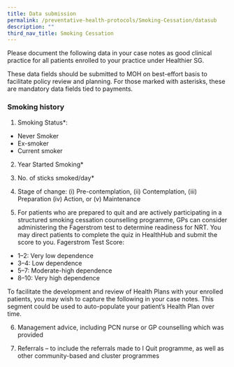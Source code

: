 ```yaml
---
title: Data submission
permalink: /preventative-health-protocols/Smoking-Cessation/datasub
description: ""
third_nav_title: Smoking Cessation
---
```


Please document the following data in your case notes as good clinical practice for all patients enrolled to your practice under Healthier SG.

These data fields should be submitted to MOH on best-effort basis to facilitate policy review and planning. For those marked with asterisks, these are mandatory data fields tied to payments.

### Smoking history

1.  Smoking Status*:

* Never Smoker
* Ex-smoker
* Current smoker

2. Year Started Smoking*

3. No. of sticks smoked/day*

4. Stage of change: (i) Pre-contemplation, (ii) Contemplation, (iii) Preparation (iv) Action, or (v) Maintenance
 
5.  For patients who are prepared to quit and are actively participating in a structured smoking cessation counselling programme, GPs can consider administering the Fagerstrom test to determine readiness for NRT. You may direct patients to complete the quiz in HealthHub and submit the score to you. Fagerstrom Test Score:

* 1–2: Very low dependence
* 3–4: Low dependence
* 5–7: Moderate-high dependence
* 8–10: Very high dependence

To facilitate the development and review of Health Plans with your enrolled patients, you may wish to capture the following in your case notes. This segment could be used to auto-populate your patient’s Health Plan over time.

6. Management advice, including PCN nurse or GP counselling which was provided

7. Referrals – to include the referrals made to I Quit programme, as well as other community-based and cluster programmes